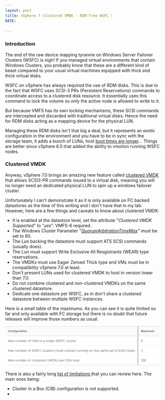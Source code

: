 ```yaml
---
layout: post
title: vSphere 7 clustered VMDK - RDM-free WSFC !
DATE: 

---
```

### Introduction

The end of the raw device mapping tyrannie on Windows Server Failover Clusters (WSFC) is nigh! If you managed virtual environments that contain Windows Clusters, you probably know that these are a different kind of beast compared to your usual virtual machines equipped with thick and thick virtual disks.

WSFC on vSphere has always required the use of RDM disks. This is due to the fact that WSFC uses SCSI-3 PRs (Persistent Reservations) commands to coordinate access to a clustered disk resource. It essentially uses this command to lock the volume so only the active node is allowed to write to it.

But because VMFS has its own locking mechanisms, these SCSI commands are intercepted and discarded with traditional virtual disks. Hence the need for RDM disks acting as a mapping device for the physical LUN.

Managing these RDM disks isn't that big a deal, but it represents an exotic configuration in the environment and you have to be in sync with the storage team, it adds a bunch of LUNs, host [boot times are longer](https://www.vxav.fr/2021-01-25-perennially-reserved-disks-in-the-vsphere-client-ui/)... Things are better since vSphere 6.5 that added the ability to vmotion running WSFC nodes.

### Clustered VMDK

Anyway, vSphere 7.0 brings an amazing new feature called [clustered VMDK](https://docs.vmware.com/en/VMware-vSphere/7.0/com.vmware.vsphere.wsfc.doc/GUID-97B054E2-2EB0-4E10-855B-521A38776F39.html "Clustered VMDK") that allows SCSI3-PR commands issued to a virtual disk, meaning you will no longer need an dedicated physical LUN to spin up a windows failover cluster.

Unfortunately I can't demonstrate it as it is only available on FC backed datastores as the time of this writing and I don't have that in my lab. However, here are a few things and caveats to know about clustered VMDK:

* It is enabled at the datastore level, set the attribute "_Clustered VMDK Supported_" to "_yes_". VMFS-6 required.
* The Windows Cluster Parameter "[_QuorumArbitrationTimeMax_](https://docs.microsoft.com/en-us/previous-versions/windows/desktop/mscs/cluster-quorumarbitrationtimemax)_"_ must be set to 60.
* The Lun backing the datastore must support ATS SCSI commands (usually does).
* The Lun must support Write Exclusive All Resgistrants (WEAR) type reservations.
* The VMDKs must use Eager Zeroed Thick type and VMs must be in compatibility vSphere 7.0 at least.
* Don't present LUNs used for clustered VMDK to host in version lower than 7.0. 
* Do not combine clustered and non-clustered VMDKs on the same clustered datastore.
* Dedicate one datastore per WSFC, as in don't share a clustered datastore between multiple WSFC instances.

Here is a small table of the maximums. As you can see it is quite limited so far and only available with FC storage but there is no doubt that future releases will improve those numbers as usual.

![](/img/clusteredvmdk1.png)

There is also a fairly long [list of limitations ](https://docs.vmware.com/en/VMware-vSphere/7.0/com.vmware.vsphere.wsfc.doc/GUID-04626D3C-A305-40BE-A7B9-4E7C7A30BA3D.html)that you can review here. The main ones being:

* Cluster in a Box (CIB) configuration is not supported.
* 